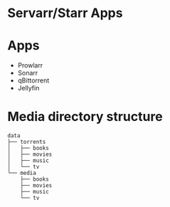 # Servarr/Starr Apps

# Apps

* Prowlarr
* Sonarr
* qBittorrent
* Jellyfin

# Media directory structure

```
data
├── torrents
│   ├── books
│   ├── movies
│   ├── music
│   └── tv
└── media
    ├── books
    ├── movies
    ├── music
    └── tv
```

